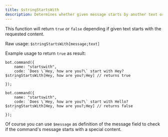 ```yaml
---
title: $stringStartsWith
description: Determines whether given message starts by another text or not.
---
```


This function will return `true` or `false` depending if given text starts with the requested content.

Raw usage: `$stringStartsWith[message;text]`

Example usage to return `true` as result:

```text
bot.command({
    name: "startswith",
    code: `Does \`Hey, how are you?\` start with Hey?
$stringStartsWith[Hey, how are you?;Hey] // returns true
    `
});
```



```text
bot.command({
    name: "startswith",
    code: `Does \`Hey, how are you?\` start with Hello?
$stringStartsWith[Hey, how are you?;Hey] // returns false
    `
});
```

Of course you can use `$message` as definition of the message field to check if the command's message starts with a special content.

